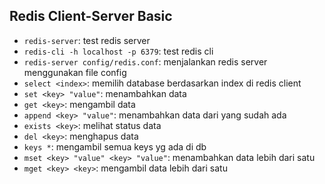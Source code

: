 ## Redis Client-Server Basic

* `redis-server`: test redis server
* `redis-cli -h localhost -p 6379`: test redis cli
* `redis-server config/redis.conf`: menjalankan redis server menggunakan file config
* `select <index>`: memilih database berdasarkan index di redis client
* `set <key> "value"`: menambahkan data
* `get <key>`: mengambil data
* `append <key> "value"`: menambahkan data dari yang sudah ada
* `exists <key>`: melihat status data
* `del <key>`: menghapus data
* `keys *`: mengambil semua keys yg ada di db
* `mset <key> "value" <key> "value"`: menambahkan data lebih dari satu
* `mget <key> <key>`: mengambil data lebih dari satu